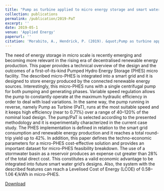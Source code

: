 ```yaml
---
title: "Pump as turbine applied to micro energy storage and smart water grids: A case study"
collection: publications
permalink: /publication/2019-PaT
excerpt: ''
date: 2019-05-1
venue: 'Applied Energy'
paperurl: ''
citation: 'Morabito, A., Hendrick, P. (2019). &quot;Pump as turbine applied to micro energy storage and smart water grids: A T case study.&quot; <i>Applied Energy, 241</i>, 567-579'
---
```


The need of energy storage in micro scale is recently emerging and becoming more relevant in the rising era of decentralised renewable energy production. This paper provides a technical overview of the design and the outcomes of a first-of-its-kind Pumped Hydro Energy Storage (PHES) micro facility. The described micro-PHES is integrated into a smart grid and it is designed to store energy produced by the connected renewable energy sources. Interestingly, this micro-PHES runs with a single centrifugal pump for both pumping and generating phases. Variable speed regulation allows the pump to constantly operate at the maximum hydraulic efficiency in order to deal with load variations. In the same way, the pump running in reverse, namely Pump as Turbine (PaT), runs at the most suitable speed and it keeps high efficiency (near to 0.71%) over a range of 40–120% of the nominal load design. The pump/PaT is selected according to the presented methodology and it is experimentally characterized in the current case study. The PHES implementation is defined in relation to the smart grid consumption and renewable energy production and it reaches a total round-trip yield up to 42%. In addition, this paper defines the techno-economic parameters for a micro-PHES cost-effective solution and provides an important dataset for micro-PHES feasibility breakdown. The use of a stormwater basin as a reservoir produces an expense cut greater than 28% of the total direct cost. This constitutes a valid economic advantage to be integrated into future smart water grid’s designs. Also, the system with the described features can reach a Levelised Cost of Energy (LCOE) of 0.58–1.06 €/kWh in micro-PHES.


[Download](https://morabito-a.github.io/info/files/2019-Pat.pdf)